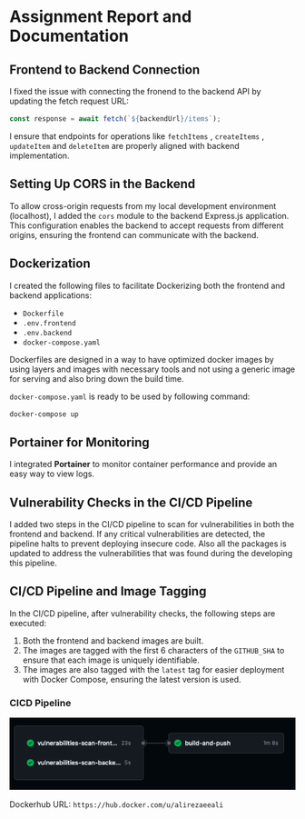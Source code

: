 # Assignment Report and Documentation

## Frontend to Backend Connection

I fixed the issue with connecting the fronend to the backend  API by updating the fetch request URL:

```js
const response = await fetch(`${backendUrl}/items`);
```

I ensure that endpoints for operations like `fetchItems` , `createItems` , `updateItem` and `deleteItem` are properly aligned with backend implementation.

## Setting Up CORS in the Backend

To allow cross-origin requests from my local development environment (localhost), I added the `cors` module to the backend Express.js application. This configuration enables the backend to accept requests from different origins, ensuring the frontend can communicate with the backend.

## Dockerization

I created the following files to facilitate Dockerizing both the frontend and backend applications:

- `Dockerfile`
- `.env.frontend`
- `.env.backend`
- `docker-compose.yaml`

Dockerfiles are designed in a way to have optimized docker images by using layers and images with necessary tools and not using a generic image for serving and also bring down the build time.

`docker-compose.yaml` is ready to be used by following command:

```bash
docker-compose up
```

## Portainer for Monitoring

I integrated **Portainer** to monitor container performance and provide an easy way to view logs.

## Vulnerability Checks in the CI/CD Pipeline

I added two steps in the CI/CD pipeline to scan for vulnerabilities in both the frontend and backend. If any critical vulnerabilities are detected, the pipeline halts to prevent deploying insecure code. Also all the packages is updated to address the vulnerabilities that was found during the developing this pipeline.

## CI/CD Pipeline and Image Tagging

In the CI/CD pipeline, after vulnerability checks, the following steps are executed:

1. Both the frontend and backend images are built.
2. The images are tagged with the first 6 characters of the `GITHUB_SHA` to ensure that each image is uniquely identifiable.
3. The images are also tagged with the `latest` tag for easier deployment with Docker Compose, ensuring the latest version is used.

### CICD Pipeline

![Vulnerability Scan in cicd-pipeline](cicd-pipeline.png)


Dockerhub URL: `https://hub.docker.com/u/alirezaeeali`